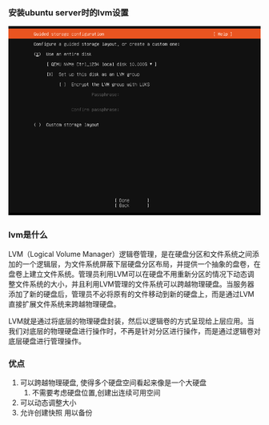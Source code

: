 ### 安装ubuntu server时的lvm设置
![](https://raw.githubusercontent.com/minured/img-repo/master/picgo/744833c87593ff7edc192e2929e465f915f7c07b.png)

### lvm是什么
LVM（Logical Volume Manager）逻辑卷管理，是在硬盘分区和文件系统之间添加的一个逻辑层，为文件系统屏蔽下层硬盘分区布局，并提供一个抽象的盘卷，在盘卷上建立文件系统。管理员利用LVM可以在硬盘不用重新分区的情况下动态调整文件系统的大小，并且利用LVM管理的文件系统可以跨越物理硬盘。当服务器添加了新的硬盘后，管理员不必将原有的文件移动到新的硬盘上，而是通过LVM直接扩展文件系统来跨越物理硬盘。

LVM就是通过将底层的物理硬盘封装，然后以逻辑卷的方式呈现给上层应用。当我们对底层的物理硬盘进行操作时，不再是针对分区进行操作，而是通过逻辑卷对底层硬盘进行管理操作。

### 优点
1. 可以跨越物理硬盘, 使得多个硬盘空间看起来像是一个大硬盘
   1. 不需要考虑硬盘位置,创建出连续可用空间
2. 可以动态调整大小
3. 允许创建快照 用以备份


